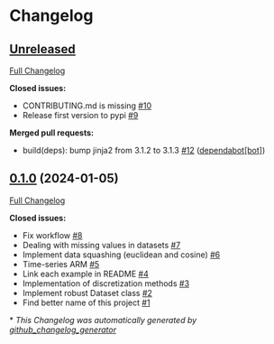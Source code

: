 # Changelog

## [Unreleased](https://github.com/firefly-cpp/arm-preprocessing/tree/HEAD)

[Full Changelog](https://github.com/firefly-cpp/arm-preprocessing/compare/0.1.0...HEAD)

**Closed issues:**

- CONTRIBUTING.md is missing [\#10](https://github.com/firefly-cpp/arm-preprocessing/issues/10)
- Release first version to pypi [\#9](https://github.com/firefly-cpp/arm-preprocessing/issues/9)

**Merged pull requests:**

- build\(deps\): bump jinja2 from 3.1.2 to 3.1.3 [\#12](https://github.com/firefly-cpp/arm-preprocessing/pull/12) ([dependabot[bot]](https://github.com/apps/dependabot))

## [0.1.0](https://github.com/firefly-cpp/arm-preprocessing/tree/0.1.0) (2024-01-05)

[Full Changelog](https://github.com/firefly-cpp/arm-preprocessing/compare/e92fac231fff63b6095a0c8824ef38e16875e279...0.1.0)

**Closed issues:**

- Fix workflow [\#8](https://github.com/firefly-cpp/arm-preprocessing/issues/8)
- Dealing with missing values in datasets [\#7](https://github.com/firefly-cpp/arm-preprocessing/issues/7)
- Implement data squashing \(euclidean and cosine\) [\#6](https://github.com/firefly-cpp/arm-preprocessing/issues/6)
- Time-series ARM [\#5](https://github.com/firefly-cpp/arm-preprocessing/issues/5)
- Link each example in README [\#4](https://github.com/firefly-cpp/arm-preprocessing/issues/4)
- Implementation of discretization methods [\#3](https://github.com/firefly-cpp/arm-preprocessing/issues/3)
- Implement robust Dataset class [\#2](https://github.com/firefly-cpp/arm-preprocessing/issues/2)
- Find better name of this project [\#1](https://github.com/firefly-cpp/arm-preprocessing/issues/1)



\* *This Changelog was automatically generated by [github_changelog_generator](https://github.com/github-changelog-generator/github-changelog-generator)*
